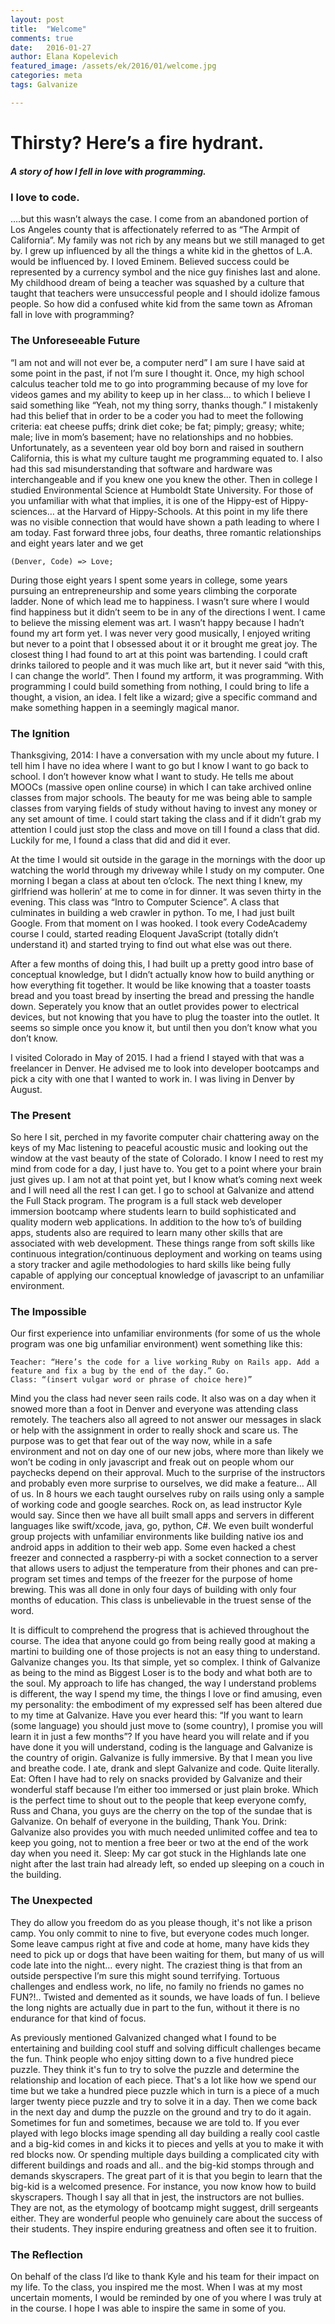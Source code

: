 ```yaml
---
layout: post
title:  "Welcome"
comments: true
date:   2016-01-27
author: Elana Kopelevich
featured_image: /assets/ek/2016/01/welcome.jpg
categories: meta
tags: Galvanize

---
```

# Thirsty? Here’s a fire hydrant.
##### A story of how I fell in love with programming.


### I love to code.


….but this wasn’t always the case. I come from an abandoned portion of Los Angeles county that is affectionately referred to as “The Armpit of California”. My family was not rich by any means but we still managed to get by. I grew up influenced by all the things a white kid in the ghettos of L.A. would be influenced by. I loved Eminem. Believed success could be represented by a currency symbol and the nice guy finishes last and alone. My childhood dream of being a teacher was squashed by a culture that taught that teachers were unsuccessful people and I should idolize famous people. So how did a confused white kid from the same town as Afroman fall in love with programming?

### The Unforeseeable Future

“I am not and will not ever be, a computer nerd” I am sure I have said at some point in the past, if not I’m sure I thought it. Once, my high school calculus teacher told me to go into programming because of my love for videos games and my ability to keep up in her class... to which I believe I said something like  “Yeah, not my thing sorry, thanks though.” I mistakenly had this belief that in order to be a coder you had to meet the following criteria: eat cheese puffs; drink diet coke; be fat; pimply; greasy; white; male; live in mom’s basement; have no relationships and no hobbies. Unfortunately, as a seventeen year old boy born and raised in southern California, this is what my culture taught me programming equated to. I also had this sad misunderstanding that software and hardware was interchangeable and if you knew one you knew the other. Then in college I studied Environmental Science at Humboldt State University. For those of you unfamiliar with what that implies, it is one of the Hippy-est of Hippy-sciences… at the Harvard of Hippy-Schools. At this point in my life there was no visible connection that would have shown a path leading to where I am today. Fast forward three jobs, four deaths, three romantic relationships and eight years later and we get

    (Denver, Code) => Love;

During those eight years I spent some years in college, some years pursuing an entrepreneurship and some years climbing the corporate ladder.  None of which lead me to happiness. I wasn’t sure where I would find happiness but it didn’t seem to be in any of the directions I went. I came to believe the missing element was art. I wasn’t happy because I hadn’t found my art form yet. I was never very good musically, I enjoyed writing but never to a point that I obsessed about it or it brought me great joy. The closest thing I had found to art at this point was bartending. I could craft drinks tailored to people and it was much like art, but it never said “with this, I can change the world”. Then I found my artform, it was programming. With programming I could build something from nothing, I could bring to life a thought, a vision, an idea. I felt like a wizard; give a specific command and make something happen in a seemingly magical manor.

### The Ignition

Thanksgiving, 2014: I have a conversation with my uncle about my future. I tell him I have no idea where I want to go but I know I want to go back to school. I don’t however know what I want to study. He tells me about MOOCs (massive open online course) in which I can take archived online classes from major schools. The beauty for me was being able to sample classes from varying fields of study without having to invest any money or any set amount of time. I could start taking the class and if it didn’t grab my attention I could just stop the class and move on till I found a class that did. Luckily for me, I found a class that did and did it ever.

At the time I would sit outside in the garage in the mornings with the door up watching the world through my driveway while I study on my computer. One morning I began a class at about ten o’clock. The next thing I knew, my girlfriend was hollerin’ at me to come in for dinner. It was seven thirty in the evening. This class was “Intro to Computer Science”. A class that culminates in building a web crawler in python. To me, I had just built Google. From that moment on I was hooked. I took every CodeAcademy course I could, started reading Eloquent JavaScript (totally didn’t understand it) and started trying to find out what else was out there.

After a few months of doing this, I had built up a pretty good intro base of conceptual knowledge, but I didn’t actually know how to build anything or how everything fit together. It would be like knowing that a toaster toasts bread and you toast bread by inserting the bread and pressing the handle down. Seperately you know that an outlet provides power to electrical devices, but not knowing that you have to plug the toaster into the outlet. It seems so simple once you know it, but until then you don’t know what you don’t know.

I visited Colorado in May of 2015. I had a friend I stayed with that was a freelancer in Denver. He advised me to look into developer bootcamps and pick a city with one that I wanted to work in. I was living in Denver by August.

### The Present

So here I sit, perched in my favorite computer chair chattering away on the keys of my Mac listening to peaceful acoustic music and looking out the window at the vast beauty of the state of Colorado. I know I need to rest my mind from code for a day, I just have to. You get to a point where your brain just gives up. I am not at that point yet, but I know what’s coming next week and I will need all the rest I can get. I go to school at Galvanize and attend the Full Stack program. The program is a full stack web developer immersion bootcamp where students learn to build sophisticated and quality modern web applications. In addition to the how to’s of building apps, students also are required to learn many other skills that are associated with web development. These things range from soft skills like continuous integration/continuous deployment and working on teams using a story tracker and agile methodologies to hard skills like being fully capable of applying our conceptual knowledge of javascript to an unfamiliar environment.

### The Impossible

Our first experience into unfamiliar environments (for some of us the whole program was one big unfamiliar environment) went something like this:

    Teacher: “Here’s the code for a live working Ruby on Rails app. Add a feature and fix a bug by the end of the day.” Go.
    Class: “(insert vulgar word or phrase of choice here)”

Mind you the class had never seen rails code. It also was on a day when it snowed more than a foot in Denver and everyone was attending class remotely. The teachers also all agreed to not answer our messages in slack or help with the assignment in order to really shock and scare us. The purpose was to get that fear out of the way now, while in a safe environment and not on day one of our new jobs, where more than likely we won’t be coding in only javascript and freak out on people whom our paychecks depend on their approval. Much to the surprise of the instructors and probably even more surprise to ourselves, we did make a feature… All of us. In 8 hours we each taught ourselves ruby on rails using only a sample of working code and google searches. Rock on, as lead instructor Kyle would say. Since then we have all built small apps and servers in different languages like swift/xcode, java, go, python, C#. We even built wonderful group projects with unfamiliar environments like building native ios and android apps in addition to their web app. Some even hacked a chest freezer and connected a raspberry-pi with a socket connection to a server that allows users to adjust the temperature from their phones and can pre-program set times and temps of the freezer for the purpose of home brewing. This was all done in only four days of building with only four months of education. This class is unbelievable in the truest sense of the word.

It is difficult to comprehend the progress that is achieved throughout the course. The idea that anyone could go from being really good at making a martini to building one of those projects is not an easy thing to understand. Galvanize changes you. Its that simple, yet so complex. I think of Galvanize as being to the mind as Biggest Loser is to the body and what both are to the soul. My approach to life has changed, the way I understand problems is different, the way I spend my time, the things I love or find amusing, even my personality: the embodiment of my expressed self has been altered due to my time at Galvanize. Have you ever heard this: “If you want to learn (some language) you should just move to (some country), I promise you will learn it in just a few months”? If you have heard you will relate and if you have done it you will understand, coding is the language and Galvanize is the country of origin. Galvanize is fully immersive. By that I mean you live and breathe code. I ate, drank and slept Galvanize and code. Quite literally. Eat: Often I have had to rely on snacks provided by Galvanize and their wonderful staff because I’m either too immersed or just plain broke. Which is the perfect time to shout out to the people that keep everyone comfy, Russ and Chana, you guys are the cherry on the top of the sundae that is Galvanize. On behalf of everyone in the building, Thank You.
Drink: Galvanize also provides you with much needed unlimited coffee and tea to keep you going, not to mention a free beer or two at the end of the work day when you need it.
Sleep: My car got stuck in the Highlands late one night after the last train had already left, so ended up sleeping on a couch in the building.

### The Unexpected

They do allow you freedom do as you please though, it's not like a prison camp. You only commit to nine to five, but everyone codes much longer. Some leave campus right at five and code at home, many have kids they need to pick up or dogs that have been waiting for them, but many of us will code late into the night… every night. The craziest thing is that from an outside perspective I’m sure this might sound terrifying. Tortuous challenges and endless work, no life, no family no friends no games no FUN?!.. Twisted and demented as it sounds, we have loads of fun. I believe the long nights are actually due in part to the fun, without it there is no endurance for that kind of focus.

As previously mentioned Galvanized changed what I found to be entertaining and building cool stuff and solving difficult challenges became the fun. Think people who enjoy sitting down to a five hundred piece puzzle. They think it's fun to try to solve the puzzle and determine the relationship and location of each piece. That's a lot like how we spend our time but we take a hundred piece puzzle which in turn is a piece of a much larger twenty piece puzzle and try to solve it in a day. Then we come back in the next day and dump the puzzle on the ground and try to do it again. Sometimes for fun and sometimes, because we are told to. If you ever played with lego blocks image spending all day building a really cool castle and a big-kid comes in and kicks it to pieces and yells at you to make it with red blocks now. Or spending multiple days building a complicated city with different buildings and roads and all.. and the big-kid stomps through and demands skyscrapers. The great part of it is that you begin to learn that the big-kid is a welcomed presence. For instance, you now know how to build skyscrapers. Though I say all that in jest, the instructors are not bullies. They are not, as the etymology of bootcamp might suggest, drill sergeants either. They are wonderful people who genuinely care about the success of their students. They inspire enduring greatness and often see it to fruition.

### The Reflection

On behalf of the class I’d like to thank Kyle and his team for their impact on my life. To the class, you inspired me the most. When I was at my most uncertain moments, I would be reminded by one of you where I was truly at in the course. I hope I was able to inspire the same in some of you.
